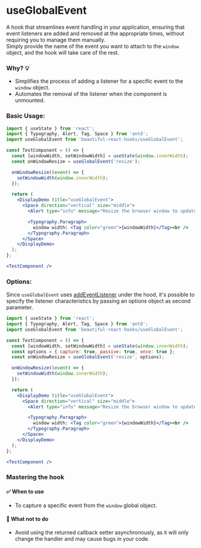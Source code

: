 # useGlobalEvent

A hook that streamlines event handling in your application, ensuring that event listeners are added and removed at the appropriate times,
without requiring you to manage them manually.\
Simply provide the name of the event you want to attach to the `window` object, and the hook will take care of the rest.

### Why? 💡

- Simplifies the process of adding a listener for a specific event to the `window` object.
- Automates the removal of the listener when the component is unmounted.

### Basic Usage:

```jsx harmony
import { useState } from 'react';
import { Typography, Alert, Tag, Space } from 'antd';
import useGlobalEvent from 'beautiful-react-hooks/useGlobalEvent';

const TestComponent = () => {
  const [windowWidth, setWindowWidth] = useState(window.innerWidth);
  const onWindowResize = useGlobalEvent('resize');

  onWindowResize((event) => {
    setWindowWidth(window.innerWidth);
  });

  return (
    <DisplayDemo title="useGlobalEvent">
      <Space direction="vertical" size="middle">
        <Alert type="info" message="Resize the browser window to update the state" showIcon />

        <Typography.Paragraph>
          window width: <Tag color="green">{windowWidth}</Tag><br />
        </Typography.Paragraph>
      </Space>
    </DisplayDemo>
  );
};

<TestComponent />
```

### Options:

Since `useGlobalEvent` uses [addEventListener](https://developer.mozilla.org/en-US/docs/Web/API/EventTarget/addEventListener)
under the hood, it's possible to specify the listener characteristics by passing an options object as second parameter.

```jsx harmony
import { useState } from 'react';
import { Typography, Alert, Tag, Space } from 'antd';
import useGlobalEvent from 'beautiful-react-hooks/useGlobalEvent';

const TestComponent = () => {
  const [windowWidth, setWindowWidth] = useState(window.innerWidth);
  const options = { capture: true, passive: true, once: true };
  const onWindowResize = useGlobalEvent('resize', options);

  onWindowResize((event) => {
    setWindowWidth(window.innerWidth);
  });

  return (
    <DisplayDemo title="useGlobalEvent">
      <Space direction="vertical" size="middle">
        <Alert type="info" message="Resize the browser window to update the state" showIcon />

        <Typography.Paragraph>
          window width: <Tag color="green">{windowWidth}</Tag><br />
        </Typography.Paragraph>
      </Space>
    </DisplayDemo>
  );
};

<TestComponent />
```

### Mastering the hook

#### ✅ When to use

- To capture a specific event from the `window` global object.

#### 🛑 What not to do

- Avoid using the returned callback setter asynchronously, as it will only change the handler and may cause bugs in your code.

<!-- Types -->
